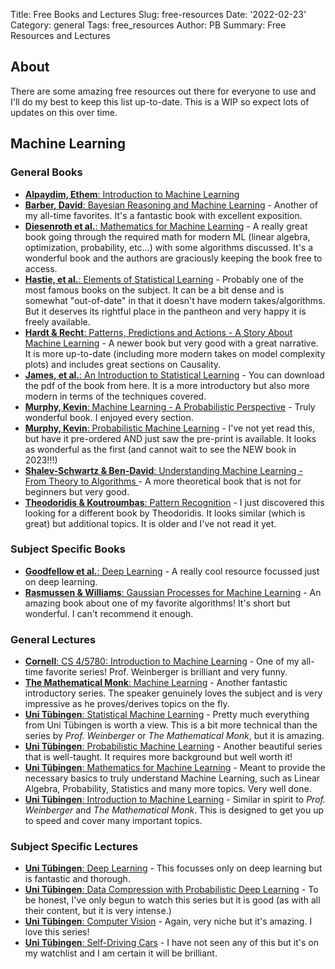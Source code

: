 Title: Free Books and Lectures
Slug: free-resources
Date: '2022-02-23'
Category: general
Tags: free_resources
Author: PB
Summary: Free Resources and Lectures

## About
There are some amazing free resources out there for everyone to use and I'll do my best to keep this list up-to-date. This is a WIP so expect lots of updates on this over time. 

## Machine Learning
### General Books
* [**Alpaydim, Ethem**: Introduction to Machine Learning](https://dl.matlabyar.com/siavash/ML/Book/Ethem%20Alpaydin-Introduction%20to%20Machine%20Learning-The%20MIT%20Press%20(2014).pdf) 
* [**Barber, David**: Bayesian Reasoning and Machine Learning](http://web4.cs.ucl.ac.uk/staff/D.Barber/textbook/090310.pdf) - Another of my all-time favorites. It's a fantastic book with excellent exposition.
* [**Diesenroth et al.**: Mathematics for Machine Learning](https://mml-book.github.io/) - A really great book going through the required math for modern ML (linear algebra, optimization, probability, etc...) with some algorithms discussed. It's a wonderful book and the authors are graciously keeping the book free to access.
* [**Hastie, et al.**: Elements of Statistical Learning](https://hastie.su.domains/ElemStatLearn/) - Probably one of the most famous books on the subject. It can be a bit dense and is somewhat "out-of-date" in that it doesn't have modern takes/algorithms. But it deserves its rightful place in the pantheon and very happy it is freely available.
* [**Hardt & Recht**: Patterns, Predictions and Actions - A Story About Machine Learning](https://mlstory.org/pdf/patterns.pdf) - A newer book but very good with a great narrative. It is more up-to-date (including more modern takes on model complexity plots) and includes great sections on Causality.
* [**James, et al.**: An Introduction to Statistical Learning](https://www.statlearning.com/) - You can download the pdf of the book from here. It is a more introductory but also more modern in terms of the techniques covered.
* [**Murphy, Kevin**: Machine Learning - A Probabilistic Perspective](http://noiselab.ucsd.edu/ECE228/Murphy_Machine_Learning.pdf) - Truly wonderful book. I enjoyed every section.
* [**Murphy, Kevin**: Probabilistic Machine Learning](https://probml.github.io/pml-book/book1.html) - I've not yet read this, but have it pre-ordered AND just saw the pre-print is available. It looks as wonderful as the first (and cannot wait to see the NEW book in 2023!!!)
* [**Shalev-Schwartz & Ben-David**: Understanding Machine Learning - From Theory to Algorithms ](https://www.cs.huji.ac.il/w~shais/UnderstandingMachineLearning/understanding-machine-learning-theory-algorithms.pdf) - A more theoretical book that is not for beginners but very good.
* [**Theodoridis & Koutroumbas**: Pattern Recognition](https://darmanto.akakom.ac.id/pengenalanpola/Pattern%20Recognition%204th%20Ed.%20(2009).pdf) - I just discovered this looking for a different book by Theodoridis. It looks similar (which is great) but additional topics. It is older and I've not read it yet.

### Subject Specific Books
* [**Goodfellow et al.**: Deep Learning](https://www.deeplearningbook.org/) - A really cool resource focussed just on deep learning.
* [**Rasmussen & Williams**: Gaussian Processes for Machine Learning](http://www.gaussianprocess.org/gpml/chapters/RW.pdf) - An amazing book about one of my favorite algorithms! It's short but wonderful. I can't recommend it enough.


### General Lectures
* [**Cornell**: CS 4/5780: Introduction to Machine Learning](https://www.cs.cornell.edu/courses/cs4780/2021fa/) -  One of my all-time favorite series! Prof. Weinberger is brilliant and very funny.  
* [**The Mathematical Monk**: Machine Learning](https://www.youtube.com/playlist?list=PLD0F06AA0D2E8FFBA) - Another fantastic introductory series. The speaker genuinely loves the subject and is very impressive as he proves/derives topics on the fly.  
* [**Uni Tübingen**: Statistical Machine Learning](https://youtube.com/playlist?list=PL05umP7R6ij2XCvrRzLokX6EoHWaGA2cC) - Pretty much everything from Uni Tübingen is worth a view. This is a bit more technical than the series by _Prof. Weinberger_ or _The Mathematical Monk_, but it is amazing.
* [**Uni Tübingen**: Probabilistic Machine Learning](https://youtube.com/playlist?list=PL05umP7R6ij1tHaOFY96m5uX3J21a6yNd) - Another beautiful series that is well-taught. It requires more background but well worth it!
* [**Uni Tübingen**: Mathematics for Machine Learning](https://youtube.com/playlist?list=PL05umP7R6ij1a6KdEy8PVE9zoCv6SlHRS) - Meant to provide the necessary basics to truly understand Machine Learning, such as Linear Algebra, Probability, Statistics and many more topics.  Very well done. 
* [**Uni Tübingen**: Introduction to Machine Learning](https://youtube.com/playlist?list=PL05umP7R6ij35ShKLDqccJSDntugY4FQT) - Similar in spirit to  _Prof. Weinberger_ and _The Mathematical Monk_. This is designed to get you up to speed and cover many important topics.  

### Subject Specific Lectures
* [**Uni Tübingen**: Deep Learning](https://youtube.com/playlist?list=PL05umP7R6ij3NTWIdtMbfvX7Z-4WEXRqD) - This focusses only on deep learning but is fantastic and thorough.
* [**Uni Tübingen**: Data Compression with Probabilistic Deep Learning](https://youtube.com/playlist?list=PL05umP7R6ij0Mp1dW2HuXlb-UQIYnv8xK) - To be honest, I've only begun to watch this series but it is good (as with all their content, but it is very intense.)
* [**Uni Tübingen**: Computer Vision](https://www.youtube.com/playlist?list=PL05umP7R6ij35L2MHGzis8AEHz7mg381_) - Again, very niche but it's amazing. I love this series!
* [**Uni Tübingen**: Self-Driving Cars](https://youtube.com/playlist?list=PL05umP7R6ij321zzKXK6XCQXAaaYjQbzr) - I have not seen any of this but it's on my watchlist and I am certain it will be brilliant.